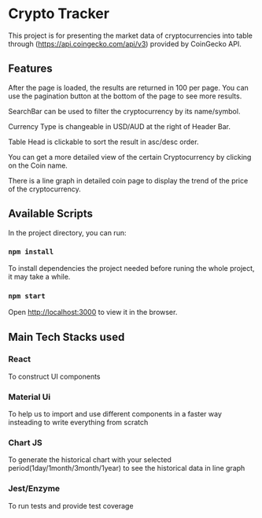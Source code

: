 # Crypto Tracker

This project is for presenting the market data of cryptocurrencies into table through (https://api.coingecko.com/api/v3) provided by CoinGecko API.

## Features

After the page is loaded, the results are returned in 100 per page. You can use the pagination button at the bottom of the page to see more results.

SearchBar can be used to filter the cryptocurrency by its name/symbol.

Currency Type is changeable in USD/AUD at the right of Header Bar.

Table Head is clickable to sort the result in asc/desc order.

You can get a more detailed view of the certain Cryptocurrency by clicking on the Coin name.

There is a line graph in detailed coin page to display the trend of the price of the cryptocurrency.

## Available Scripts

In the project directory, you can run:

### `npm install`

To install dependencies the project needed before runing the whole project, it may take a while.

### `npm start`

Open [http://localhost:3000](http://localhost:3000) to view it in the browser.


## Main Tech Stacks used

### React

To construct UI components

### Material Ui 

To help us to import and use different components in a faster way insteading to write everything from scratch

### Chart JS

To generate the historical chart with your selected period(1day/1month/3month/1year) to see the historical data in line graph

### Jest/Enzyme

To run tests and provide test coverage